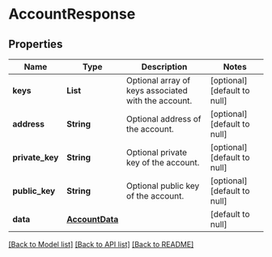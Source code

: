 # AccountResponse
## Properties

| Name | Type | Description | Notes |
|------------ | ------------- | ------------- | -------------|
| **keys** | **List** | Optional array of keys associated with the account. | [optional] [default to null] |
| **address** | **String** | Optional address of the account. | [optional] [default to null] |
| **private\_key** | **String** | Optional private key of the account. | [optional] [default to null] |
| **public\_key** | **String** | Optional public key of the account. | [optional] [default to null] |
| **data** | [**AccountData**](AccountData.md) |  | [default to null] |

[[Back to Model list]](../README.md#documentation-for-models) [[Back to API list]](../README.md#documentation-for-api-endpoints) [[Back to README]](../README.md)

